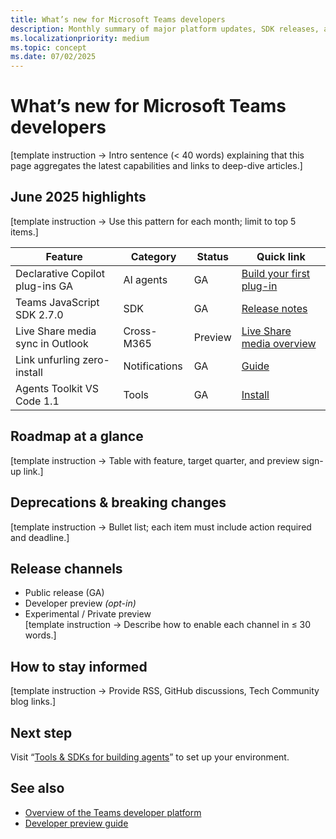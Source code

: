 ```yaml
---
title: What’s new for Microsoft Teams developers  
description: Monthly summary of major platform updates, SDK releases, and preview features with an emphasis on AI-powered agents.  
ms.localizationpriority: medium  
ms.topic: concept  
ms.date: 07/02/2025  
---
```

# What’s new for Microsoft Teams developers  

[template instruction → Intro sentence (< 40 words) explaining that this page aggregates the latest capabilities and links to deep-dive articles.]

## June 2025 highlights  

[template instruction → Use this pattern for each month; limit to top 5 items.]  

| Feature | Category | Status | Quick link |  
|---------|----------|--------|------------|  
| Declarative Copilot plug-ins GA | AI agents | GA | [Build your first plug-in](../get-started/quick-start-guide.md) |  
| Teams JavaScript SDK 2.7.0 | SDK | GA | [Release notes](https://aka.ms/teamsjs) |  
| Live Share media sync in Outlook | Cross-M365 | Preview | [Live Share media overview](../build/live-share-media-overview.md) |  
| Link unfurling zero-install | Notifications | GA | [Guide](../extend/notifications-webhooks.md) |  
| Agents Toolkit VS Code 1.1 | Tools | GA | [Install](../build/tools-and-sdks-for-agents.md#install) |

## Roadmap at a glance  

[template instruction → Table with feature, target quarter, and preview sign-up link.]

## Deprecations & breaking changes  

[template instruction → Bullet list; each item must include action required and deadline.]

## Release channels  

- Public release (GA)  
- Developer preview *(opt-in)*  
- Experimental / Private preview  
[template instruction → Describe how to enable each channel in ≤ 30 words.]

## How to stay informed  

[template instruction → Provide RSS, GitHub discussions, Tech Community blog links.]

## Next step  

Visit “[Tools & SDKs for building agents](../build/tools-and-sdks-for-agents.md)” to set up your environment.

## See also  

- [Overview of the Teams developer platform](overview-of-teams-developer-platform.md)  
- [Developer preview guide](../resources/dev-preview/developer-preview-intro.md)
